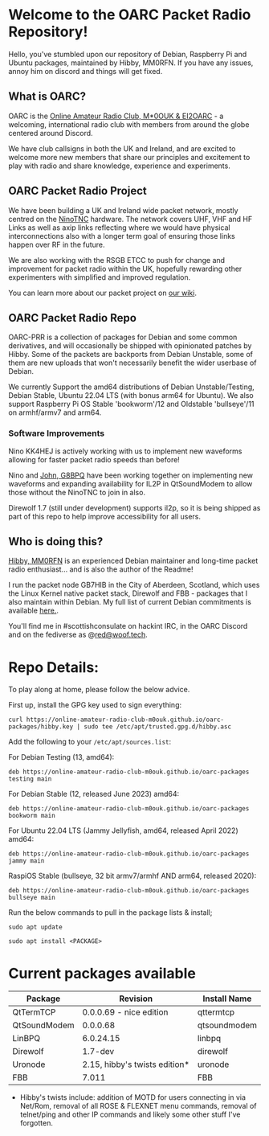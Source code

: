 # Welcome to the OARC Packet Radio Repository!

Hello, you've stumbled upon our repository of Debian, Raspberry Pi and Ubuntu packages, maintained by Hibby, MM0RFN. If you have any issues, annoy him on discord and things will get fixed.

## What is OARC?

OARC is the [Online Amateur Radio Club, M*0OUK & EI2OARC](https://oarc.uk) - a welcoming, international radio club with members from around the globe centered around Discord.

We have club callsigns in both the UK and Ireland, and are excited to welcome more new members that share our principles and excitement to play with radio and share knowledge, experience and experiments.

## OARC Packet Radio Project

We have been building a UK and Ireland wide packet network, mostly centred on the [NinoTNC](https://tarpn.net/t/nino-tnc/nino-tnc.html) hardware.
The network covers UHF, VHF and HF Links as well as axip links reflecting where we would have physical interconnections also with a longer term goal of ensuring those links happen over RF in the future.

We are also working with the RSGB ETCC to push for change and improvement for packet radio within the UK, hopefully rewarding other experimenters with simplified and improved regulation.

You can learn more about our packet project on [our wiki](https://wiki.oarc.uk/packet).

## OARC Packet Radio Repo

OARC-PRR is a collection of packages for Debian and some common derivatives, and will occasionally be shipped with opinionated patches by Hibby. Some of the packets are backports from Debian Unstable, some of them are new uploads that won't necessarily benefit the wider userbase of Debian.

We currently Support the amd64 distributions of Debian Unstable/Testing, Debian Stable, Ubuntu 22.04 LTS (with bonus arm64 for Ubuntu). We also support Raspberry Pi OS Stable 'bookworm'/12 and Oldstable 'bullseye'/11 on armhf/armv7 and arm64.  

### Software Improvements

Nino KK4HEJ is actively working with us to implement new waveforms allowing for faster packet radio speeds than before!

Nino and [John, G8BPQ](https://www.cantab.net/users/john.wiseman/Documents/) have been working together on implementing new waveforms and expanding availability for IL2P in QtSoundModem to allow those without the NinoTNC to join in also. 

Direwolf 1.7 (still under development) supports il2p, so it is being shipped as part of this repo to help improve accessibility for all users. 

## Who is doing this?
[Hibby, MM0RFN](https://foxk.it) is an experienced Debian maintainer and long-time packet radio enthusiast... and is also the author of the Readme!

I run the packet node GB7HIB in the City of Aberdeen, Scotland, which uses the Linux Kernel native packet stack, Direwolf and FBB - packages that I also maintain within Debian. 
My full list of current Debian commitments is available [here.](https://qa.debian.org/developer.php?login=d%40vehibberd.com&comaint=yes).

You'll find me in #scottishconsulate on hackint IRC, in the OARC Discord and on the fediverse as @red@woof.tech.  

# Repo Details:

To play along at home, please follow the below advice.

First up, install the GPG key used to sign everything: 

`curl https://online-amateur-radio-club-m0ouk.github.io/oarc-packages/hibby.key | sudo tee /etc/apt/trusted.gpg.d/hibby.asc`

Add the following to your `/etc/apt/sources.list`:

For Debian Testing (13, amd64):

`deb https://online-amateur-radio-club-m0ouk.github.io/oarc-packages testing main`

For Debian Stable (12, released June 2023) amd64:

`deb https://online-amateur-radio-club-m0ouk.github.io/oarc-packages bookworm main`

For Ubuntu 22.04 LTS (Jammy Jellyfish, amd64, released April 2022) amd64:

`deb https://online-amateur-radio-club-m0ouk.github.io/oarc-packages jammy main`

RaspiOS Stable (bullseye, 32 bit armv7/armhf AND arm64, released 2020):

`deb https://online-amateur-radio-club-m0ouk.github.io/oarc-packages bullseye main`

Run the below commands to pull in the package lists & install;

`sudo apt update`

`sudo apt install <PACKAGE>`

# Current packages available

| Package      | Revision                      | Install Name |
| -------      | --------                      | ------------ |
| QtTermTCP    | 0.0.0.69 - nice edition       | qttermtcp    |
| QtSoundModem | 0.0.0.68                      | qtsoundmodem |
| LinBPQ       | 6.0.24.15                     | linbpq       |
| Direwolf     | 1.7-dev                       | direwolf     |
| Uronode      | 2.15, hibby's twists edition* | uronode      |
| FBB          | 7.011                         | FBB          |

* Hibby's twists include: addition of MOTD for users connecting in via Net/Rom, removal of all ROSE & FLEXNET menu commands, removal of telnet/ping and other IP commands and likely some other stuff I've forgotten.

